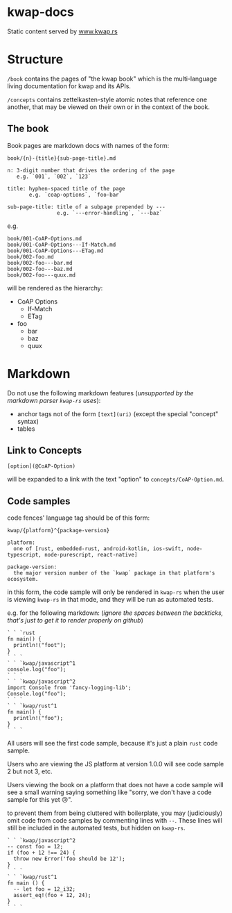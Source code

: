# kwap-docs
Static content served by www.kwap.rs

# Structure
`/book` contains the pages of "the kwap book" which is the multi-language
living documentation for kwap and its APIs.

`/concepts` contains zettelkasten-style atomic notes that reference one another,
that may be viewed on their own or in the context of the book.

## The book
Book pages are markdown docs with names of the form:
```
book/{n}-{title}{sub-page-title}.md

n: 3-digit number that drives the ordering of the page
   e.g. `001`, `002`, `123`

title: hyphen-spaced title of the page
       e.g. `coap-options`, `foo-bar`

sub-page-title: title of a subpage prepended by ---
                e.g. `---error-handling`, `---baz`
```

e.g.
```text
book/001-CoAP-Options.md
book/001-CoAP-Options---If-Match.md
book/001-CoAP-Options---ETag.md
book/002-foo.md
book/002-foo---bar.md
book/002-foo---baz.md
book/002-foo---quux.md
```

will be rendered as the hierarchy:

- CoAP Options
   - If-Match
   - ETag
- foo
   - bar
   - baz
   - quux

# Markdown
Do not use the following markdown features (_unsupported by the markdown parser `kwap-rs` uses_):
- anchor tags not of the form `[text](uri)` (except the special "concept" syntax)
- tables

## Link to Concepts
```
[option](@CoAP-Option)
```
will be expanded to a link with the text "option" to `concepts/CoAP-Option.md`.

## Code samples
code fences' language tag should be of this form:

```
kwap/{platform}^{package-version}

platform:
  one of [rust, embedded-rust, android-kotlin, ios-swift, node-typescript, node-purescript, react-native]

package-version:
  the major version number of the `kwap` package in that platform's ecosystem.
```

in this form, the code sample will only be rendered in `kwap-rs`
when the user is viewing `kwap-rs` in that mode,
and they will be run as automated tests.

e.g. for the following markdown: (_ignore the spaces between the backticks, that's just to get it to render properly on github_)
```
` ` `rust
fn main() {
  println!("foot");
}
` ` `
` ` `kwap/javascript^1
console.log("foo");
` ` `
` ` `kwap/javascript^2
import Console from 'fancy-logging-lib';
Console.log("foo");
` ` `
` ` `kwap/rust^1
fn main() {
  println!("foo");
}
` ` `
```

All users will see the first code sample, because it's just a plain
`rust` code sample.

Users who are viewing the JS platform at version 1.0.0 will see code sample 2 but not 3, etc.

Users viewing the book on a platform that does not have a code sample will see a small warning
saying something like "sorry, we don't have a code sample for this yet :cry:".

to prevent them from being cluttered with boilerplate,
you may (judiciously) omit code from code samples by
commenting lines with `--`.
These lines will still be included in the automated tests,
but hidden on `kwap-rs`.

```
` ` `kwap/javascript^2
-- const foo = 12;
if (foo + 12 !== 24) {
  throw new Error('foo should be 12');
}
` ` `
` ` `kwap/rust^1
fn main () {
  -- let foo = 12_i32;
  assert_eq!(foo + 12, 24);
}
` ` `
```
